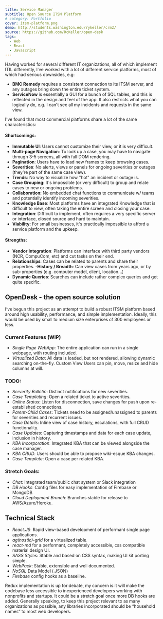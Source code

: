 ```yaml
---
title: Service Manager
subtitle: Open Source ITSM Platform
# category: Portfolio
cover: itsm-platform.png
demo: http://students.washington.edu/rykeller/crm2/
source: https://github.com/RcKeller/open-desk
tags:
  - Web
  - React
  - Javascript
---
```


Having worked for several different IT organizations, all of which implement ITIL differently, I've worked with a lot of different service platforms, most of which had serious downsides, e.g:

- **BMC Remedy** requires a consistent connection to its ITSM server, and any outages bring down the entire ticket system.
- **ServiceNow** is essentially a GUI for a bunch of SQL tables, and this is reflected in the design and feel of the app. It also restricts what you can logically do, e.g. I can't see all my incidents and requests in the same view.

I've found that most commercial platforms share a lot of the same characteristics:

#### Shortcomings:

- **Immutable UI**: Users cannot customize their view, or it is very difficult.
- **Multi-page Navigation**: To look up a case, you may have to navigate through 3-5 screens, all with full DOM rendering.
- **Pagination**: Users have to load new frames to keep browsing cases.
- **Severities**: No alerts, views or panels for ongoing severities or outages (they're part of the same case view).
- **Trends**: No way to visualize how "hot" an incident or outage is.
- **Case Grouping**: It's impossible (or very difficult) to group and relate cases to new or ongoing problems.
- **Collaboration**: No embedded chat functions to communicate w/ teams and potentially identify incoming severities.
- **Knowledge Base**: Most platforms have an integrated Knowledge that is difficult to view, often taking the entire screen and closing your case.
- **Integration**: Difficult to implement, often requires a very specific server or interface, closed source and hard to maintain.
- **Viability**: For small businesses, it's practically impossible to afford a service platform and the upkeep.

#### Strengths:

- **Vendor Integration**: Platforms can interface with third party vendors (NCR, CompuCom, etc) and cut tasks on their end.
- **Relationships**: Cases can be related to parents and share their properties. -**History / Breadth**: Can view cases from years ago, or by sub-properties (e.g. computer model, client, location...)
- **Dynamic Queries**: Searches can include rather complex queries and get quite specific.

## OpenDesk - the open source solution

I’ve begun this project as an attempt to build a robust ITSM platform based around high usability, performance, and simple implementation. Ideally, this would be used by small to medium size enterprises of 300 employees or less.

### Current Features (WIP)

- _Single Page WebApp_: The entire application can run in a single webpage, with routing included.
- _Virtualized Data_: All data is loaded, but not rendered, allowing dynamic searching on-the-fly.
  Custom View Users can pin, move, resize and hide columns at will.

### TODO:

- _Serverity Bulletin_: Distinct notifications for new severities.
- _Case Templating_: Open a related ticket to active severities.
- _Online Status_: Listen for disconnection, save changes for push upon re-established connections.
- _Parent-Child Cases_: Tickets need to be assigned/unassigned to parents for severities and recurrent issues.
- _Case Details_: Inline view of case history, escalations, with full CRUD functionality.
- _Case Updates_: Capturing timestamps and data for each case update, inclusion in history.
- _KBA Incorporation_: Integrated KBA that can be viewed alongside the case manager.
- _KBA CRUD_: Users should be able to propose wiki-esque KBA changes.
- _Case Template_: Open a case per related KBA.

### Stretch Goals:

- _Chat_: Integrated team/public chat system or Slack integration
- _DB Hooks_: Config files for easy implementation of Firebase or MongoDB.
- _Cloud Deployment Branch_: Branches stable for release to AWS/Azure/Heroku.

## Technical Stack

- _React.JS_: Rapid view-based development of performant single page applications.
- _ag(nostic)-grid_ for a virtualized table.
- _react-md_ for a performant, completely accessible, css compatible material design UI.
- _SASS Styles_: Stable and based on CSS syntax, making UI kit porting simple.
- _WebPack_: Stable, extensible and well documented.
- _NoSQL_ Data Model (.JSON)
- _Firebase_ config hooks as a baseline.

Redux implementation is up for debate, my concern is it will make the codebase less accessible to inexperienced developers working with nonprofits and startups. It could be a stretch goal once more DB hooks are added. Generally speaking, to keep this project relevant to as many organizations as possible, any libraries incorporated should be “household names” to most web developers.
